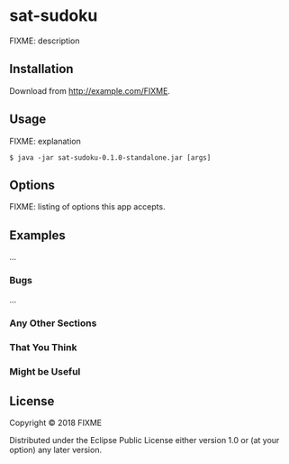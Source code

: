 # sat-sudoku

FIXME: description

## Installation

Download from http://example.com/FIXME.

## Usage

FIXME: explanation

    $ java -jar sat-sudoku-0.1.0-standalone.jar [args]

## Options

FIXME: listing of options this app accepts.

## Examples

...

### Bugs

...

### Any Other Sections
### That You Think
### Might be Useful

## License

Copyright © 2018 FIXME

Distributed under the Eclipse Public License either version 1.0 or (at
your option) any later version.

